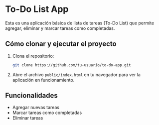 # To-Do List App

Esta es una aplicación básica de lista de tareas (To-Do List) que permite agregar, eliminar y marcar tareas como completadas.

## Cómo clonar y ejecutar el proyecto

1. Clona el repositorio: 
    ```bash
    git clone https://github.com/tu-usuario/to-do-app.git
    ```

2. Abre el archivo `public/index.html` en tu navegador para ver la aplicación en funcionamiento.

## Funcionalidades

- Agregar nuevas tareas
- Marcar tareas como completadas
- Eliminar tareas
